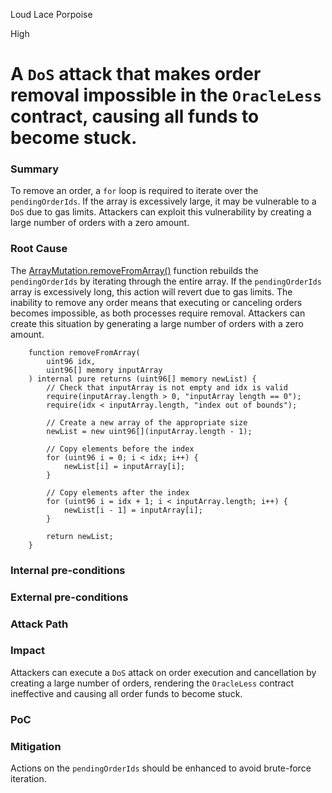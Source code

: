 Loud Lace Porpoise

High

# A `DoS` attack that makes order removal impossible in the `OracleLess` contract, causing all funds to become stuck.

### Summary

To remove an order, a `for` loop is required to iterate over the `pendingOrderIds`. If the array is excessively large, it may be vulnerable to a `DoS` due to gas limits. Attackers can exploit this vulnerability by creating a large number of orders with a zero amount.

### Root Cause

The [ArrayMutation.removeFromArray()](https://github.com/sherlock-audit/2024-11-oku/blob/main/oku-custom-order-types/contracts/libraries/ArrayMutation.sol#L19-L26) function rebuilds the `pendingOrderIds` by iterating through the entire array. If the `pendingOrderIds` array is excessively long, this action will revert due to gas limits. The inability to remove any order means that executing or canceling orders becomes impossible, as both processes require removal. Attackers can create this situation by generating a large number of orders with a zero amount.

```solidity
    function removeFromArray(
        uint96 idx,
        uint96[] memory inputArray
    ) internal pure returns (uint96[] memory newList) {
        // Check that inputArray is not empty and idx is valid
        require(inputArray.length > 0, "inputArray length == 0");
        require(idx < inputArray.length, "index out of bounds");

        // Create a new array of the appropriate size
        newList = new uint96[](inputArray.length - 1);

        // Copy elements before the index
        for (uint96 i = 0; i < idx; i++) {
            newList[i] = inputArray[i];
        }

        // Copy elements after the index
        for (uint96 i = idx + 1; i < inputArray.length; i++) {
            newList[i - 1] = inputArray[i];
        }

        return newList;
    }
```

### Internal pre-conditions

### External pre-conditions

### Attack Path

### Impact

Attackers can execute a `DoS` attack on order execution and cancellation by creating a large number of orders, rendering the `OracleLess` contract ineffective and causing all order funds to become stuck.

### PoC

### Mitigation

Actions on the `pendingOrderIds` should be enhanced to avoid brute-force iteration.